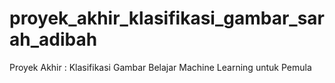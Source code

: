 # proyek_akhir_klasifikasi_gambar_sarah_adibah
Proyek Akhir : Klasifikasi Gambar Belajar Machine Learning untuk Pemula
